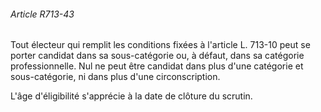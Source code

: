 ###### Article R713-43

Tout électeur qui remplit les conditions fixées à l'article L. 713-10 peut se porter candidat dans sa sous-catégorie ou, à défaut, dans sa catégorie professionnelle. Nul ne peut être candidat dans plus d'une catégorie et sous-catégorie, ni dans plus d'une circonscription.

L'âge d'éligibilité s'apprécie à la date de clôture du scrutin.

